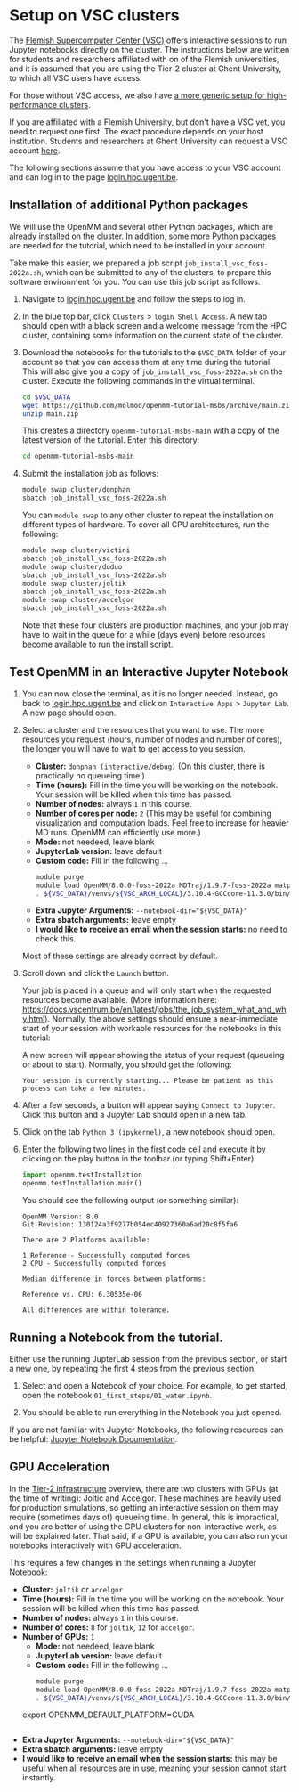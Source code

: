 # Setup on VSC clusters

The [Flemish Supercomputer Center (VSC)](https://www.vscentrum.be/) offers interactive sessions to run Jupyter notebooks directly on the cluster.
The instructions below are written for students and researchers affiliated with on of the Flemish universities, and it is assumed that you are using the Tier-2 cluster at Ghent University, to which all VSC users have access.

For those without VSC access, we also have [a more generic setup for high-performance clusters](setup_hpc.md).

If you are affiliated with a Flemish University, but don't have a VSC yet, you need to request one first.
The exact procedure depends on your host institution.
Students and researchers at Ghent University can request a VSC account [here](https://www.ugent.be/hpc/en/access/policy/access).

The following sections assume that you have access to your VSC account and can log in to the page [login.hpc.ugent.be](https://login.hpc.ugent.be).


## Installation of additional Python packages

We will use the OpenMM and several other Python packages, which are already installed on the cluster.
In addition, some more Python packages are needed for the tutorial, which need to be installed in your account.

Take make this easier, we prepared a job script `job_install_vsc_foss-2022a.sh`, which can be submitted to any of the clusters, to prepare this software environment for you.
You can use this job script as follows.

1. Navigate to [login.hpc.ugent.be](https://login.hpc.ugent.be) and follow the steps to log in.

1. In the blue top bar, click `Clusters` > `login Shell Access`.
   A new tab should open with a black screen and a welcome message from the HPC cluster,
   containing some information on the current state of the cluster.

1. Download the notebooks for the tutorials to the `$VSC_DATA` folder of your account so that you can access them at any time during the tutorial.
   This will also give you a copy of `job_install_vsc_foss-2022a.sh` on the cluster.
   Execute the following commands in the virtual terminal.

   ```bash
   cd $VSC_DATA
   wget https://github.com/molmod/openmm-tutorial-msbs/archive/main.zip
   unzip main.zip
   ```

   This creates a directory `openmm-tutorial-msbs-main` with a copy of the latest version of the tutorial.
   Enter this directory:

   ```bash
   cd openmm-tutorial-msbs-main
   ```

1. Submit the installation job as follows:

   ```bash
   module swap cluster/donphan
   sbatch job_install_vsc_foss-2022a.sh
   ```

   You can `module swap` to any other cluster to repeat the installation on different types of hardware.
   To cover all CPU architectures, run the following:

   ```bash
   module swap cluster/victini
   sbatch job_install_vsc_foss-2022a.sh
   module swap cluster/doduo
   sbatch job_install_vsc_foss-2022a.sh
   module swap cluster/joltik
   sbatch job_install_vsc_foss-2022a.sh
   module swap cluster/accelgor
   sbatch job_install_vsc_foss-2022a.sh
   ```

   Note that these four clusters are production machines, and your job may have to wait in the queue for a while (days even) before resources become available to run the install script.


## Test OpenMM in an Interactive Jupyter Notebook

1. You can now close the terminal, as it is no longer needed.
   Instead, go back to [login.hpc.ugent.be](https://login.hpc.ugent.be) and click on `Interactive Apps` > `Jupyter Lab`.
   A new page should open.

1. Select a cluster and the resources that you want to use.
   The more resources you request (hours, number of nodes and number of cores), the longer you will have to wait to get access to you session.

   - **Cluster:** `donphan (interactive/debug)` (On this cluster, there is practically no queueing time.)
   - **Time (hours):** Fill in the time you will be working on the notebook.
     Your session will be killed when this time has passed.
   - **Number of nodes:** always `1` in this course.
   - **Number of cores per node:** `2` (This may be useful for combining visualization and computation loads. Feel free to increase for heavier MD runs. OpenMM can efficiently use more.)
   - **Mode:** not needeed, leave blank
   - **JupyterLab version:** leave default
   - **Custom code:** Fill in the following ...
     ```bash
     module purge
     module load OpenMM/8.0.0-foss-2022a MDTraj/1.9.7-foss-2022a matplotlib/3.5.2-foss-2022a jax/0.3.25-foss-2022a lxml/4.9.1-GCCcore-11.3.0 PyYAML/6.0-GCCcore-11.3.0
     . ${VSC_DATA}/venvs/${VSC_ARCH_LOCAL}/3.10.4-GCCcore-11.3.0/bin/activate
     ```
   - **Extra Jupyter Arguments:** `--notebook-dir="${VSC_DATA}"`
   - **Extra sbatch arguments:** leave empty
   - **I would like to receive an email when the session starts:** no need to check this.

   Most of these settings are already correct by default.

1. Scroll down and click the `Launch` button.

   Your job is placed in a queue and will only start when the requested resources become available.
   (More information here: https://docs.vscentrum.be/en/latest/jobs/the_job_system_what_and_why.html).
   Normally, the above settings should ensure a near-immediate start of your session with workable resources for the notebooks in this tutorial:

   A new screen will appear showing the status of your request (queueing or about to start).
   Normally, you should get the following:

   ```
   Your session is currently starting... Please be patient as this process can take a few minutes.
   ```

1. After a few seconds, a button will appear saying `Connect to Jupyter`.
   Click this button and a Jupyter Lab should open in a new tab.

1. Click on the tab `Python 3 (ipykernel)`, a new notebook should open.

1. Enter the following two lines in the first code cell and execute it by clicking on the play button in the toolbar (or typing Shift+Enter):

   ```python
   import openmm.testInstallation
   openmm.testInstallation.main()
   ```

   You should see the following output (or something similar):

   ```
   OpenMM Version: 8.0
   Git Revision: 130124a3f9277b054ec40927360a6ad20c8f5fa6

   There are 2 Platforms available:

   1 Reference - Successfully computed forces
   2 CPU - Successfully computed forces

   Median difference in forces between platforms:

   Reference vs. CPU: 6.30535e-06

   All differences are within tolerance.
   ```


## Running a Notebook from the tutorial.

Either use the running JupterLab session from the previous section, or start a new one, by repeating the first 4 steps from the previous section.

1. Select and open a Notebook of your choice.
   For example, to get started, open the notebook `01_first_steps/01_water.ipynb`.

1. You should be able to run everything in the Notebook you just opened.

If you are not familiar with Jupyter Notebooks, the following resources can be helpful: [Jupyter Notebook Documentation](https://jupyter-notebook.readthedocs.io/en/latest/notebook.html).


## GPU Acceleration

In the [Tier-2 infrastructure](https://www.ugent.be/hpc/en/infrastructure) overview, there are two clusters with GPUs (at the time of writing): Joltic and Accelgor.
These machines are heavily used for production simulations, so getting an interactive session on them may require (sometimes days of) queueing time.
In general, this is impractical, and you are better of using the GPU clusters for non-interactive work, as will be explained later.
That said, if a GPU is available, you can also run your notebooks interactively with GPU acceleration.

This requires a few changes in the settings when running a Jupyter Notebook:

- **Cluster:** `joltik` or `accelgor`
- **Time (hours):** Fill in the time you will be working on the notebook.
  Your session will be killed when this time has passed.
- **Number of nodes:** always `1` in this course.
- **Number of cores:** `8` for `joltik`, `12` for `accelgor`.
- **Number of GPUs:** `1`
   - **Mode:** not needeed, leave blank
   - **JupyterLab version:** leave default
   - **Custom code:** Fill in the following ...
     ```bash
     module purge
     module load OpenMM/8.0.0-foss-2022a MDTraj/1.9.7-foss-2022a matplotlib/3.5.2-foss-2022a jax/0.3.25-foss-2022a lxml/4.9.1-GCCcore-11.3.0 PyYAML/6.0-GCCcore-11.3.0
     . ${VSC_DATA}/venvs/${VSC_ARCH_LOCAL}/3.10.4-GCCcore-11.3.0/bin/activate
  export OPENMM_DEFAULT_PLATFORM=CUDA
  ```
- **Extra Jupyter Arguments:** `--notebook-dir="${VSC_DATA}"`
- **Extra sbatch arguments:** leave empty
- **I would like to receive an email when the session starts:** this may be useful when all resources are in use, meaning your session cannot start instantly.
